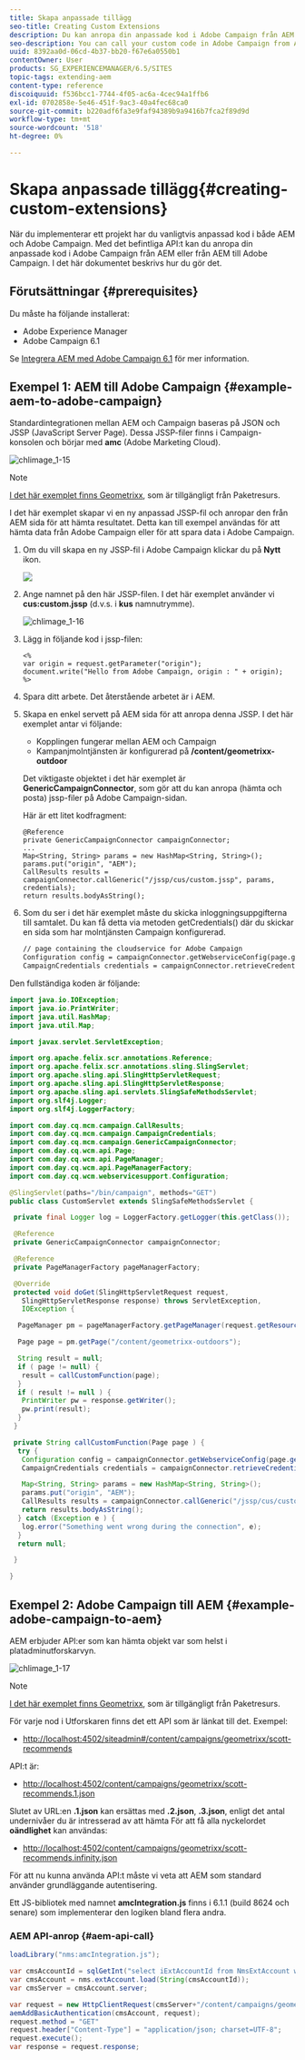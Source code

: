 ```yaml
---
title: Skapa anpassade tillägg
seo-title: Creating Custom Extensions
description: Du kan anropa din anpassade kod i Adobe Campaign från AEM eller från AEM till Adobe Campaign
seo-description: You can call your custom code in Adobe Campaign from AEM or from AEM to Adobe Campaign
uuid: 8392aa0d-06cd-4b37-bb20-f67e6a0550b1
contentOwner: User
products: SG_EXPERIENCEMANAGER/6.5/SITES
topic-tags: extending-aem
content-type: reference
discoiquuid: f536bcc1-7744-4f05-ac6a-4cec94a1ffb6
exl-id: 0702858e-5e46-451f-9ac3-40a4fec68ca0
source-git-commit: b220adf6fa3e9faf94389b9a9416b7fca2f89d9d
workflow-type: tm+mt
source-wordcount: '518'
ht-degree: 0%

---
```


# Skapa anpassade tillägg{#creating-custom-extensions}

När du implementerar ett projekt har du vanligtvis anpassad kod i både AEM och Adobe Campaign. Med det befintliga API:t kan du anropa din anpassade kod i Adobe Campaign från AEM eller från AEM till Adobe Campaign. I det här dokumentet beskrivs hur du gör det.

## Förutsättningar {#prerequisites}

Du måste ha följande installerat:

* Adobe Experience Manager
* Adobe Campaign 6.1

Se [Integrera AEM med Adobe Campaign 6.1](/help/sites-administering/campaignonpremise.md) för mer information.

## Exempel 1: AEM till Adobe Campaign {#example-aem-to-adobe-campaign}

Standardintegrationen mellan AEM och Campaign baseras på JSON och JSSP (JavaScript Server Page). Dessa JSSP-filer finns i Campaign-konsolen och börjar med **amc** (Adobe Marketing Cloud).

![chlimage_1-15](assets/chlimage_1-15a.png)

>[!NOTE]
>
>[I det här exemplet finns Geometrixx](/help/sites-developing/we-retail.md), som är tillgängligt från Paketresurs.

I det här exemplet skapar vi en ny anpassad JSSP-fil och anropar den från AEM sida för att hämta resultatet. Detta kan till exempel användas för att hämta data från Adobe Campaign eller för att spara data i Adobe Campaign.

1. Om du vill skapa en ny JSSP-fil i Adobe Campaign klickar du på **Nytt** ikon.

   ![](do-not-localize/chlimage_1-4a.png)

1. Ange namnet på den här JSSP-filen. I det här exemplet använder vi **cus:custom.jssp** (d.v.s. i **kus** namnutrymme).

   ![chlimage_1-16](assets/chlimage_1-16a.png)

1. Lägg in följande kod i jssp-filen:

   ```
   <%
   var origin = request.getParameter("origin");
   document.write("Hello from Adobe Campaign, origin : " + origin);
   %>
   ```

1. Spara ditt arbete. Det återstående arbetet är i AEM.
1. Skapa en enkel servett på AEM sida för att anropa denna JSSP. I det här exemplet antar vi följande:

   * Kopplingen fungerar mellan AEM och Campaign
   * Kampanjmolntjänsten är konfigurerad på **/content/geometrixx-outdoor**

   Det viktigaste objektet i det här exemplet är **GenericCampaignConnector**, som gör att du kan anropa (hämta och posta) jssp-filer på Adobe Campaign-sidan.

   Här är ett litet kodfragment:

   ```
   @Reference
   private GenericCampaignConnector campaignConnector;
   ...
   Map<String, String> params = new HashMap<String, String>();
   params.put("origin", "AEM");
   CallResults results = campaignConnector.callGeneric("/jssp/cus/custom.jssp", params, credentials);
   return results.bodyAsString();
   ```

1. Som du ser i det här exemplet måste du skicka inloggningsuppgifterna till samtalet. Du kan få detta via metoden getCredentials() där du skickar en sida som har molntjänsten Campaign konfigurerad.

   ```xml
   // page containing the cloudservice for Adobe Campaign
   Configuration config = campaignConnector.getWebserviceConfig(page.getContentResource().getParent());
   CampaignCredentials credentials = campaignConnector.retrieveCredentials(config);
   ```

Den fullständiga koden är följande:

```java
import java.io.IOException;
import java.io.PrintWriter;
import java.util.HashMap;
import java.util.Map;

import javax.servlet.ServletException;

import org.apache.felix.scr.annotations.Reference;
import org.apache.felix.scr.annotations.sling.SlingServlet;
import org.apache.sling.api.SlingHttpServletRequest;
import org.apache.sling.api.SlingHttpServletResponse;
import org.apache.sling.api.servlets.SlingSafeMethodsServlet;
import org.slf4j.Logger;
import org.slf4j.LoggerFactory;

import com.day.cq.mcm.campaign.CallResults;
import com.day.cq.mcm.campaign.CampaignCredentials;
import com.day.cq.mcm.campaign.GenericCampaignConnector;
import com.day.cq.wcm.api.Page;
import com.day.cq.wcm.api.PageManager;
import com.day.cq.wcm.api.PageManagerFactory;
import com.day.cq.wcm.webservicesupport.Configuration;

@SlingServlet(paths="/bin/campaign", methods="GET")
public class CustomServlet extends SlingSafeMethodsServlet {

 private final Logger log = LoggerFactory.getLogger(this.getClass());

 @Reference
 private GenericCampaignConnector campaignConnector;

 @Reference
 private PageManagerFactory pageManagerFactory;

 @Override
 protected void doGet(SlingHttpServletRequest request,
   SlingHttpServletResponse response) throws ServletException,
   IOException {

  PageManager pm = pageManagerFactory.getPageManager(request.getResourceResolver());

  Page page = pm.getPage("/content/geometrixx-outdoors");

  String result = null;
  if ( page != null) {
   result = callCustomFunction(page);
  }
  if ( result != null ) {
   PrintWriter pw = response.getWriter();
   pw.print(result);
  }
 }

 private String callCustomFunction(Page page ) {
  try {
   Configuration config = campaignConnector.getWebserviceConfig(page.getContentResource().getParent());
   CampaignCredentials credentials = campaignConnector.retrieveCredentials(config);

   Map<String, String> params = new HashMap<String, String>();
   params.put("origin", "AEM");
   CallResults results = campaignConnector.callGeneric("/jssp/cus/custom.jssp", params, credentials);
   return results.bodyAsString();
  } catch (Exception e ) {
   log.error("Something went wrong during the connection", e);
  }
  return null;

 }

}
```

## Exempel 2: Adobe Campaign till AEM {#example-adobe-campaign-to-aem}

AEM erbjuder API:er som kan hämta objekt var som helst i platadminutforskarvyn.

![chlimage_1-17](assets/chlimage_1-17a.png)

>[!NOTE]
>
>[I det här exemplet finns Geometrixx](/help/sites-developing/we-retail.md), som är tillgängligt från Paketresurs.

För varje nod i Utforskaren finns det ett API som är länkat till det. Exempel:

* [http://localhost:4502/siteadmin#/content/campaigns/geometrixx/scott-recommends](http://localhost:4502/siteadmin#/content/campaigns/geometrixx/scott-recommends)

API:t är:

* [http://localhost:4502/content/campaigns/geometrixx/scott-recommends.1.json](http://localhost:4502/content/campaigns/geometrixx/scott-recommends.2.json)

Slutet av URL:en **.1.json** kan ersättas med **.2.json**, **.3.json**, enligt det antal undernivåer du är intresserad av att hämta För att få alla nyckelordet **oändlighet** kan användas:

* [http://localhost:4502/content/campaigns/geometrixx/scott-recommends.infinity.json](http://localhost:4502/content/campaigns/geometrixx/scott-recommends.2.json)

För att nu kunna använda API:t måste vi veta att AEM som standard använder grundläggande autentisering.

Ett JS-bibliotek med namnet **amcIntegration.js** finns i 6.1.1 (build 8624 och senare) som implementerar den logiken bland flera andra.

### AEM API-anrop {#aem-api-call}

```java
loadLibrary("nms:amcIntegration.js");

var cmsAccountId = sqlGetInt("select iExtAccountId from NmsExtAccount where sName=$(sz)","aemInstance")
var cmsAccount = nms.extAccount.load(String(cmsAccountId));
var cmsServer = cmsAccount.server;

var request = new HttpClientRequest(cmsServer+"/content/campaigns/geometrixx.infinity.json")
aemAddBasicAuthentication(cmsAccount, request);
request.method = "GET"
request.header["Content-Type"] = "application/json; charset=UTF-8";
request.execute();
var response = request.response;
```
